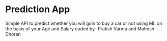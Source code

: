 # Prediction App

Simple API to predict whether you will goin to buy a car or not using ML on the basis of your Age and Salary
coded by- Pratish Varma and Mahesh Dhoran
